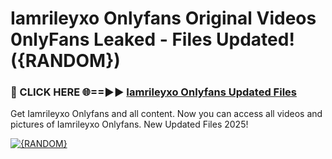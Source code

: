 # Iamrileyxo Onlyfans Original Videos 0nlyFans Leaked - Files Updated! ({RANDOM})

<h3>🔴 CLICK HERE 🌐==►► <a href="https://betterlinks.top/A2PfLJ" rel="nofollow">Iamrileyxo Onlyfans Updated Files</a></h3>

Get Iamrileyxo Onlyfans and all content. Now you can access all videos and pictures of Iamrileyxo Onlyfans. New Updated Files 2025!

[![{RANDOM}](https://i.imgur.com/ppqm5kG.gif)](https://betterlinks.top/A2PfLJ)